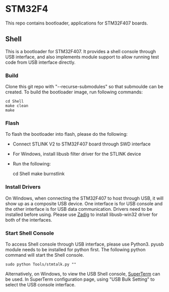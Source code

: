 # STM32F4 #

This repo contains bootloader, applications for STM32F407 boards.

## Shell ##
This is a bootloader for STM32F407. It provides a shell console through USB interface, and also implements module support to
allow running test code from USB interface directly.

### Build ###
Clone this git repo with "--recurse-submodules" so that submoulde can be created.
To build the bootloader image, run following commands:

    cd Shell
    make clean
    make

### Flash ###
To flash the bootloader into flash, please do the following:
  - Connect STLINK V2 to STM32F407 board through SWD interface
  - For Windows, install libusb filter driver for the STLINK device
  -
    Run the following:

      cd Shell
      make burnstlink

### Install Drivers ###
On Windows, when connecting the STM32F407 to host through USB, it will show up as a composite USB device.
One interface is for USB console and the other interface is for USB data communication. Drivers need to be installed before using.
Please use [Zadig](https://zadig.akeo.ie/) to install libusb-win32 driver for both of the interfaces.


### Start Shell Console ###
To access Shell console through USB interface, please use Python3. pyusb module needs to be installed for python first.
The following python command will start the Shell console.

    sudo python Tools/stmtalk.py ""

Alternatively, on Windows, to view the USB Shell console, [SuperTerm](https://github.com/microxblue/superterm) can be used.
In SuperTerm configuration page, using "USB Bulk Setting" to select the USB console interface.



